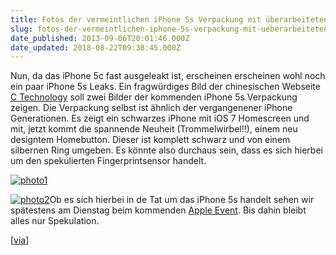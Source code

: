 ```yaml
---
title: Fotos der vermeintlichen iPhone 5s Verpackung mit überarbeiteten Homebutton
slug: fotos-der-vermeintlichen-iphone-5s-verpackung-mit-ueberarbeiteten-homebutton
date_published: 2013-09-06T20:01:46.000Z
date_updated: 2018-08-22T09:38:45.000Z
---
```


Nun, da das iPhone 5c fast ausgeleakt ist, erscheinen erscheinen wohl noch ein paar iPhone 5s Leaks. Ein fragwürdiges Bild der chinesischen Webseite [C Technology](http://api.viglink.com/api/click?format=go&amp;key=c6684b5502fa2a415a104d824988c196&amp;loc=http%3A%2F%2Fwww.macrumors.com%2F&amp;v=1&amp;libId=6005179f-bc8f-4008-9b32-c8818974bc6d&amp;out=http%3A%2F%2Fwww.ctechcn.com%2Fiphone5s-case-leak%2F&amp;title=Mac%20Rumors%3A%20Apple%20Mac%20iOS%20Rumors%20and%20News%20You%20Care%20About&amp;txt=%3Cem%3EC%20Technology%3C%2Fem%3E&amp;jsonp=vglnk_jsonp_13784968982657) soll zwei Bilder der kommenden iPhone 5s Verpackung zeigen. Die Verpackung selbst ist ähnlich der vergangenener iPhone Generationen. Es zeigt ein schwarzes iPhone mit iOS 7 Homescreen und mit, jetzt kommt die spannende Neuheit (Trommelwirbel!!), einem neu designtem Homebutton. Dieser ist komplett schwarz und von einem silbernen Ring umgeben. Es könnte also durchaus sein, dass es sich hierbei um den spekulierten Fingerprintsensor handelt.

[![photo1](//picdump.thafaker.de/2013/09/photo1-435x580.jpg)](__GHOST_URL__/fotos-der-vermeintlichen-iphone-5s-verpackung-mit-ueberarbeiteten-homebutton/photo1/)

[![photo2](//picdump.thafaker.de/2013/09/photo2-435x580.jpg)](__GHOST_URL__/fotos-der-vermeintlichen-iphone-5s-verpackung-mit-ueberarbeiteten-homebutton/photo2/)Ob es sich hierbei in de Tat um das iPhone 5s handelt sehen wir spätestens am Dienstag beim kommenden [Apple Event](__GHOST_URL__/its-official-einladungen-zum-apple-event-am-10-september-wurden-verschickt/). Bis dahin bleibt alles nur Spekulation.

[[via](http://www.macrumors.com/2013/09/06/questionable-photos-depict-iphone-5s-packaging-with-redesigned-home-button/)]
